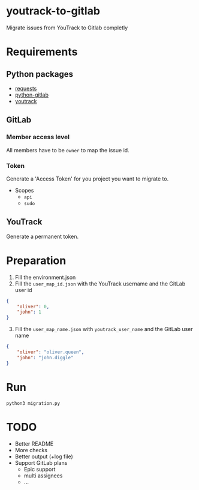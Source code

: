 # youtrack-to-gitlab
Migrate issues from YouTrack to Gitlab completly

# Requirements
## Python packages
* [requests](https://pypi.org/project/requests/)
* [python-gitlab](https://pypi.org/project/python-gitlab/)
* [youtrack](https://pypi.org/project/youtrack/)

## GitLab
### Member access level
All members have to be `owner` to map the issue id.
### Token
Generate a 'Access Token' for you project you want to migrate to.
* Scopes
  * `api`
  * `sudo` 

## YouTrack
Generate a permanent token.

# Preparation
1. Fill the environment.json
2. Fill the `user_map_id.json` with the YouTrack username and the GitLab user id  
```json
{
    "oliver": 0,
    "john": 1
}
```
3. Fill the `user_map_name.json` with `youtrack_user_name` and the GitLab user name
```json
{
    "oliver": "oliver.queen",
    "john": "john.diggle"
}
```

# Run
`python3 migration.py`


# TODO
- Better README
- More checks
- Better output (+log file)
- Support GitLab plans
  * Epic support
  * multi assignees
  * ...
